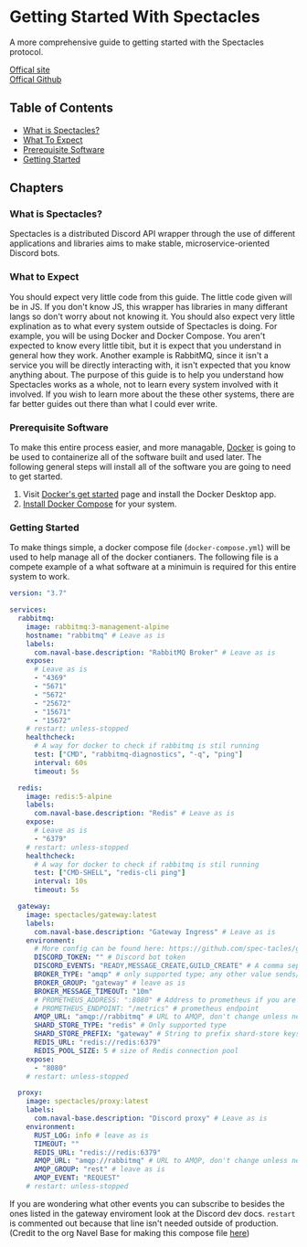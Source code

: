 # Getting Started With Spectacles

A more comprehensive guide to getting started with the Spectacles protocol.

[Offical site](https://spec.pleb.xyz/)<br>
[Offical Github](https://github.com/spec-tacles/)

## Table of Contents

- [What is Spectacles?](#What-is-Spectacles?)
- [What To Expect](#What-to-Expect)
- [Prerequisite Software](#Prerequisite-Software)
- [Getting Started](#Getting-Started)

## Chapters

### What is Spectacles?

Spectacles is a distributed Discord API wrapper through the use of different applications and libraries aims to make stable, microservice-oriented Discord bots.

### What to Expect

You should expect very little code from this guide. The little code given will be in JS. If you don't know JS, this wrapper has libraries in many differant langs so don't worry about not knowing it.
You should also expect very little explination as to what every system outside of Spectacles is doing. For example, you will be using Docker and Docker Compose. You aren't expected to know every little tibit, but it is expect that you understand in general how they work. Another example is RabbitMQ, since it isn't a service you will be directly interacting with, it isn't expected that you know anything about.
The purpose of this guide is to help you understand how Spectacles works as a whole, not to learn every system involved with it involved. If you wish to learn more about the these other systems, there are far better guides out there than what I could ever write.

### Prerequisite Software

To make this entire process easier, and more managable, [Docker](https://docker.com/) is going to be used to containerize all of the software built and used later. The following general steps will install all of the software you are going to need to get started.

1. Visit [Docker's get started](https://www.docker.com/get-started) page and install the Docker Desktop app.
2. [Install Docker Compose](https://docs.docker.com/compose/install/) for your system.

### Getting Started

To make things simple, a docker compose file (`docker-compose.yml`) will be used to help manage all of the docker contianers.
The following file is a compete example of a what software at a minimuin is required for this entire system to work.

```yaml
version: "3.7"

services:
  rabbitmq:
    image: rabbitmq:3-management-alpine
    hostname: "rabbitmq" # Leave as is
    labels:
      com.naval-base.description: "RabbitMQ Broker" # Leave as is
    expose:
      # Leave as is
      - "4369"
      - "5671"
      - "5672"
      - "25672"
      - "15671"
      - "15672"
    # restart: unless-stopped
    healthcheck:
      # A way for docker to check if rabbitmq is stil running
      test: ["CMD", "rabbitmq-diagnostics", "-q", "ping"]
      interval: 60s
      timeout: 5s

  redis:
    image: redis:5-alpine
    labels:
      com.naval-base.description: "Redis" # Leave as is
    expose:
      # Leave as is
      - "6379"
    # restart: unless-stopped
    healthcheck:
      # A way for docker to check if rabbitmq is stil running
      test: ["CMD-SHELL", "redis-cli ping"]
      interval: 10s
      timeout: 5s

  gateway:
    image: spectacles/gateway:latest
    labels:
      com.naval-base.description: "Gateway Ingress" # Leave as is
    environment:
      # More config can be found here: https://github.com/spec-tacles/gateway
      DISCORD_TOKEN: "" # Discord bot token
      DISCORD_EVENTS: "READY,MESSAGE_CREATE,GUILD_CREATE" # A comma seperated array of events
      BROKER_TYPE: "amqp" # only supported type; any other value sends/receives from STDIN/STDOUT
      BROKER_GROUP: "gateway" # leave as is
      BROKER_MESSAGE_TIMEOUT: "10m"
      # PROMETHEUS_ADDRESS: ":8080" # Address to prometheus if you are using it
      # PROMETHEUS_ENDPOINT: "/metrics" # prometheus endpoint
      AMQP_URL: "amqp://rabbitmq" # URL to AMQP, don't change unless needed
      SHARD_STORE_TYPE: "redis" # Only supported type
      SHARD_STORE_PREFIX: "gateway" # String to prefix shard-store keys
      REDIS_URL: "redis://redis:6379"
      REDIS_POOL_SIZE: 5 # size of Redis connection pool
    expose:
      - "8080"
    # restart: unless-stopped

  proxy:
    image: spectacles/proxy:latest
    labels:
      com.naval-base.description: "Discord proxy" # Leave as is
    environment:
      RUST_LOG: info # leave as is
      TIMEOUT: ""
      REDIS_URL: "redis://redis:6379"
      AMQP_URL: "amqp://rabbitmq" # URL to AMQP, don't change unless needed
      AMQP_GROUP: "rest" # leave as is
      AMQP_EVENT: "REQUEST"
    # restart: unless-stopped
```

If you are wondering what other events you can subscribe to besides the ones listed in the gateway enviroment look at the Discord dev docs.
`restart` is commented out because that line isn't needed outside of production. <br>
(Credit to the org Navel Base for making this compose file [here](https://github.com/Naval-Base/yuudachi/))
